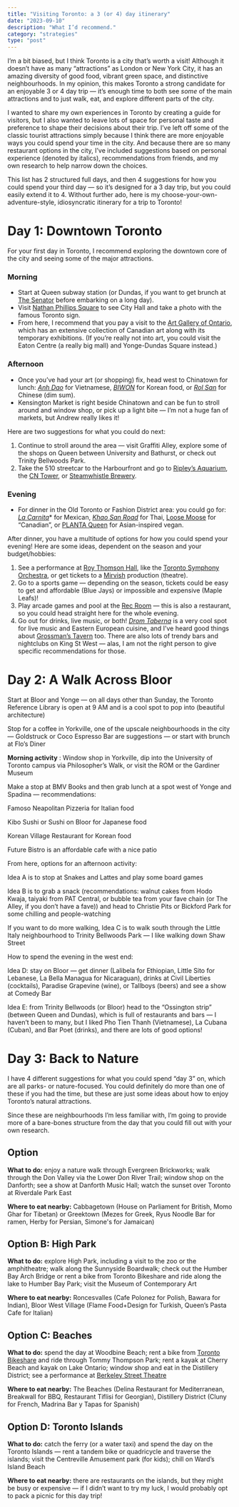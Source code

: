 ```yaml
---
title: "Visiting Toronto: a 3 (or 4) day itinerary"
date: "2023-09-10"
description: "What I’d recommend."
category: "strategies"
type: "post"
---
```


I’m a bit biased, but I think Toronto is a city that’s worth a visit! Although it doesn’t have as many “attractions” as London or New York City, it has an amazing diversity of good food, vibrant green space, and distinctive neighbourhoods. In my opinion, this makes Toronto a strong candidate for an enjoyable 3 or 4 day trip — it’s enough time to both see _some_ of the main attractions and to just walk, eat, and explore different parts of the city.

I wanted to share my own experiences in Toronto by creating a guide for visitors, but I also wanted to leave lots of space for personal taste and preference to shape their decisions about their trip. I’ve left off some of the classic tourist attractions simply because I think there are more enjoyable ways you could spend your time in the city. And because there are so many restaurant options in the city, I’ve included suggestions based on personal experience (denoted by italics), recommendations from friends, and my own research to help narrow down the choices.

This list has 2 structured full days, and then 4 suggestions for how you could spend your third day — so it’s designed for a 3 day trip, but you could easily extend it to 4. Without further ado, here is my choose-your-own-adventure-style, idiosyncratic itinerary for a trip to Toronto!

# Day 1: Downtown Toronto

For your first day in Toronto, I recommend exploring the downtown core of the city and seeing some of the major attractions.

### Morning

- Start at Queen subway station (or Dundas, if you want to get brunch at [The Senator](https://goo.gl/maps/jEaKvsQ2Jt4g4vms5) before embarking on a long day).
- Visit [Nathan Phillips Square](https://goo.gl/maps/pumBDaWaUbXs1FkG6) to see City Hall and take a photo with the famous Toronto sign.
- From here, I recommend that you pay a visit to the [Art Gallery of Ontario](https://ago.ca/), which has an extensive collection of Canadian art along with its temporary exhibitions. (If you’re really not into art, you could visit the Eaton Centre (a really big mall) and Yonge-Dundas Square instead.)

### Afternoon

- Once you’ve had your art (or shopping) fix, head west to Chinatown for lunch: [_Anh Dao_](https://goo.gl/maps/z3D88oNQGymbmqMq7) for Vietnamese, [_BIWON_](https://goo.gl/maps/S6QLcwurxFFDSbiWA) for Korean food, or [_Rol San_](https://goo.gl/maps/Fx2cZATk6HGXojj67) for Chinese (dim sum).
- Kensington Market is right beside Chinatown and can be fun to stroll around and window shop, or pick up a light bite — I’m not a huge fan of markets, but Andrew really likes it!

Here are two suggestions for what you could do next:

1. Continue to stroll around the area — visit Graffiti Alley, explore some of the shops on Queen between University and Bathurst, or check out Trinity Bellwoods Park.
2. Take the 510 streetcar to the Harbourfront and go to [Ripley’s Aquarium](https://www.ripleyaquariums.com/canada/), the [CN Tower](https://www.cntower.ca/), or [Steamwhistle Brewery](https://steamwhistle.ca/).

### Evening

- For dinner in the Old Toronto or Fashion District area: you could go for: [_La Carnita_](https://goo.gl/maps/7ZsPytL5B9An4KMDA)\* for Mexican, [_Khao San Road_](https://goo.gl/maps/z9x8M389ohvEccfQA) for Thai, [Loose Moose](https://goo.gl/maps/fPN6WMEWa2k5oTje7) for “Canadian”, or [PLANTA Queen](https://goo.gl/maps/cRJBhqkZWCCSjxGo6) for Asian-inspired vegan.

After dinner, you have a multitude of options for how you could spend your evening! Here are some ideas, dependent on the season and your budget/hobbies:

1. See a performance at [Roy Thomson Hall](https://roythomsonhall.mhrth.com/), like the [Toronto Symphony Orchestra](https://www.tso.ca/), or get tickets to a [Mirvish](https://www.mirvish.com/) production (theatre).
2. Go to a sports game — depending on the season, tickets could be easy to get and affordable (Blue Jays) or impossible and expensive (Maple Leafs)!
3. Play arcade games and pool at the [Rec Room](https://goo.gl/maps/pEdRRYWWa33M7iQd7) — this is also a restaurant, so you could head straight here for the whole evening.
4. Go out for drinks, live music, or both! [_Drom Taberna_](https://goo.gl/maps/REhAGMbxuxnsfY4y7) is a very cool spot for live music and Eastern European cuisine, and I’ve heard good things about [Grossman’s Tavern](https://goo.gl/maps/eCqAba3mDBgKB9B18) too. There are also lots of trendy bars and nightclubs on King St West — alas, I am not the right person to give specific recommendations for those.

# Day 2: A Walk Across Bloor

Start at Bloor and Yonge — on all days other than Sunday, the Toronto Reference Library is open at 9 AM and is a cool spot to pop into (beautiful architecture)

Stop for a coffee in Yorkville, one of the upscale neighbourhoods in the city — Goldstruck or Coco Espresso Bar are suggestions — or start with brunch at Flo’s Diner

**Morning activity** : Window shop in Yorkville, dip into the University of Toronto campus via Philosopher’s Walk, or visit the ROM or the Gardiner Museum

Make a stop at BMV Books and then grab lunch at a spot west of Yonge and Spadina — recommendations:

Famoso Neapolitan Pizzeria for Italian food

Kibo Sushi or Sushi on Bloor for Japanese food

Korean Village Restaurant for Korean food

Future Bistro is an affordable cafe with a nice patio

From here, options for an afternoon activity:

Idea A is to stop at Snakes and Lattes and play some board games

Idea B is to grab a snack (recommendations: walnut cakes from Hodo Kwaja, taiyaki from PAT Central, or bubble tea from your fave chain (or The Alley, if you don’t have a fave)) and head to Christie Pits or Bickford Park for some chilling and people-watching

If you want to do more walking, Idea C is to walk south through the Little Italy neighbourhood to Trinity Bellwoods Park — I like walking down Shaw Street

How to spend the evening in the west end:

Idea D: stay on Bloor — get dinner (Lalibela for Ethiopian, Little Sito for Lebanese, La Bella Managua for Nicaraguan), drinks at Civil Liberties (cocktails), Paradise Grapevine (wine), or Tallboys (beers) and see a show at Comedy Bar

Idea E: from Trinity Bellwoods (or Bloor) head to the “Ossington strip” (between Queen and Dundas), which is full of restaurants and bars — I haven’t been to many, but I liked Pho Tien Thanh (Vietnamese), La Cubana (Cuban), and Bar Poet (drinks), and there are lots of good options!

# Day 3: Back to Nature

I have 4 different suggestions for what you could spend “day 3” on, which are all parks- or nature-focused. You could definitely do more than one of these if you had the time, but these are just some ideas about how to enjoy Toronto’s natural attractions.

Since these are neighbourhoods I’m less familiar with, I’m going to provide more of a bare-bones structure from the day that you could fill out with your own research.

## Option

**What to do:** enjoy a nature walk through Evergreen Brickworks; walk through the Don Valley via the Lower Don River Trail; window shop on the Danforth; see a show at Danforth Music Hall; watch the sunset over Toronto at Riverdale Park East

**Where to eat nearby:** Cabbagetown (House on Parliament for British, Momo Ghar for Tibetan) or Greektown (Mezes for Greek, Ryus Noodle Bar for ramen, Herby for Persian, Simone's for Jamaican)

## Option B: High Park

**What to do:** explore High Park, including a visit to the zoo or the amphitheatre; walk along the Sunnyside Boardwalk; check out the Humber Bay Arch Bridge or rent a bike from Toronto Bikeshare and ride along the lake to Humber Bay Park; visit the Museum of Contemporary Art

**Where to eat nearby:** Roncesvalles (Cafe Polonez for Polish, Bawara for Indian), Bloor West Village (Flame Food+Design for Turkish, Queen’s Pasta Cafe for Italian)

## Option C: Beaches

**What to do:** spend the day at Woodbine Beach; rent a bike from [Toronto Bikeshare](https://bikesharetoronto.com/) and ride through Tommy Thompson Park; rent a kayak at Cherry Beach and kayak on Lake Ontario; window shop and eat in the Distillery District; see a performance at [Berkeley Street Theatre](https://www.canadianstage.com/plan-your-visit/venues-directions/berkeley-street-theatre)

**Where to eat nearby:** The Beaches (Delina Restaurant for Mediterranean, Breakwall for BBQ, Restaurant Tiflisi for Georgian), Distillery District (Cluny for French, Madrina Bar y Tapas for Spanish)

## Option D: Toronto Islands

**What to do:** catch the ferry (or a water taxi) and spend the day on the Toronto Islands — rent a tandem bike or quadricycle and traverse the islands; visit the Centreville Amusement park (for kids); chill on Ward’s Island Beach

**Where to eat nearby:** there are restaurants on the islands, but they might be busy or expensive — if I didn’t want to try my luck, I would probably opt to pack a picnic for this day trip!
